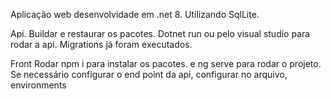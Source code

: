 Aplicação web desenvolvidade em .net 8.
Utilizando SqlLite.

Api.
Buildar e restaurar os pacotes.
Dotnet run ou pelo visual studio para rodar a api. Migrations já foram executados.

Front
Rodar npm i para instalar os pacotes.
e ng serve para rodar o projeto.
Se necessário configurar o end point da api, configurar no arquivo, environments

